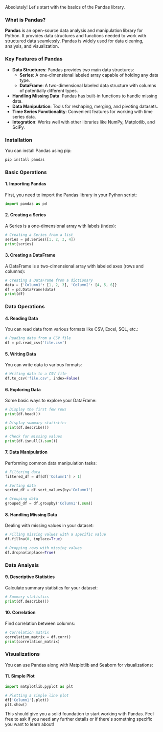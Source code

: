 Absolutely! Let's start with the basics of the Pandas library.

### What is Pandas?

**Pandas** is an open-source data analysis and manipulation library for Python. It provides data structures and functions needed to work with structured data seamlessly. Pandas is widely used for data cleaning, analysis, and visualization.

### Key Features of Pandas

- **Data Structures**: Pandas provides two main data structures:
  - **Series**: A one-dimensional labeled array capable of holding any data type.
  - **DataFrame**: A two-dimensional labeled data structure with columns of potentially different types.
- **Handling Missing Data**: Pandas has built-in functions to handle missing data.
- **Data Manipulation**: Tools for reshaping, merging, and pivoting datasets.
- **Time Series Functionality**: Convenient features for working with time series data.
- **Integration**: Works well with other libraries like NumPy, Matplotlib, and SciPy.

### Installation

You can install Pandas using pip:
```bash
pip install pandas
```

### Basic Operations

#### 1. Importing Pandas
First, you need to import the Pandas library in your Python script:
```python
import pandas as pd
```

#### 2. Creating a Series
A Series is a one-dimensional array with labels (index):
```python
# Creating a Series from a list
series = pd.Series([1, 2, 3, 4])
print(series)
```

#### 3. Creating a DataFrame
A DataFrame is a two-dimensional array with labeled axes (rows and columns):
```python
# Creating a DataFrame from a dictionary
data = {'Column1': [1, 2, 3], 'Column2': [4, 5, 6]}
df = pd.DataFrame(data)
print(df)
```

### Data Operations

#### 4. Reading Data
You can read data from various formats like CSV, Excel, SQL, etc.:
```python
# Reading data from a CSV file
df = pd.read_csv('file.csv')
```

#### 5. Writing Data
You can write data to various formats:
```python
# Writing data to a CSV file
df.to_csv('file.csv', index=False)
```

#### 6. Exploring Data
Some basic ways to explore your DataFrame:
```python
# Display the first few rows
print(df.head())

# Display summary statistics
print(df.describe())

# Check for missing values
print(df.isnull().sum())
```

#### 7. Data Manipulation
Performing common data manipulation tasks:
```python
# Filtering data
filtered_df = df[df['Column1'] > 1]

# Sorting data
sorted_df = df.sort_values(by='Column1')

# Grouping data
grouped_df = df.groupby('Column1').sum()
```

#### 8. Handling Missing Data
Dealing with missing values in your dataset:
```python
# Filling missing values with a specific value
df.fillna(0, inplace=True)

# Dropping rows with missing values
df.dropna(inplace=True)
```

### Data Analysis

#### 9. Descriptive Statistics
Calculate summary statistics for your dataset:
```python
# Summary statistics
print(df.describe())
```

#### 10. Correlation
Find correlation between columns:
```python
# Correlation matrix
correlation_matrix = df.corr()
print(correlation_matrix)
```

### Visualizations

You can use Pandas along with Matplotlib and Seaborn for visualizations:

#### 11. Simple Plot
```python
import matplotlib.pyplot as plt

# Plotting a simple line plot
df['Column1'].plot()
plt.show()
```

This should give you a solid foundation to start working with Pandas. Feel free to ask if you need any further details or if there's something specific you want to learn about!
